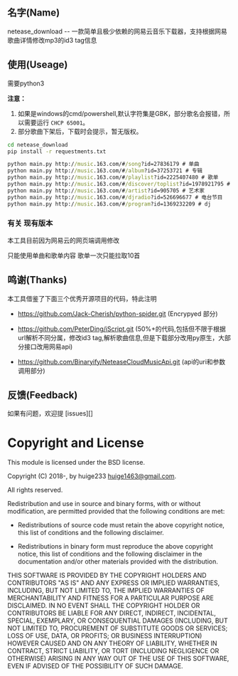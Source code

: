 ## 名字(Name)

netease_download -- 一款简单且极少依赖的网易云音乐下载器，支持根据网易歌曲详情修改mp3的id3 tag信息

## 使用(Useage)

需要python3

**注意：**
1. 如果是windows的cmd/powershell,默认字符集是GBK，部分歌名会报错，所以需要运行 `CHCP 65001`。
2. 部分歌曲下架后，下载时会提示，暂无版权。


```cmd
cd netease_download
pip install -r requestments.txt

python main.py http://music.163.com/#/song?id=27836179 # 单曲
python main.py http://music.163.com/#/album?id=37253721 # 专辑
python main.py http://music.163.com/#/playlist?id=2225407480 # 歌单
python main.py http://music.163.com/#/discover/toplist?id=1978921795 # 流行榜
python main.py http://music.163.com/#/artist?id=905705 # 艺术家
python main.py http://music.163.com/#/djradio?id=526696677 # 电台节目
python main.py http://music.163.com/#/program?id=1369232209 # dj
```
### 有关 现有版本

本工具目前因为网易云的网页端调用修改

只能使用单曲和歌单内容 歌单一次只能拉取10首

## 鸣谢(Thanks)

本工具借鉴了下面三个优秀开源项目的代码，特此注明

- https://github.com/Jack-Cherish/python-spider.git  (Encrypyed 部分)

- https://github.com/PeterDing/iScript.git (50%+的代码,包括但不限于根据url解析不同分属，修改id3 tag,解析歌曲信息,但是下载部分改用py原生，大部分接口改用网易api)

- https://github.com/Binaryify/NeteaseCloudMusicApi.git (api的uri和参数调用部分)

## 反馈(Feedback)

如果有问题，欢迎提 [issues][]

Copyright and License
=====================

This module is licensed under the BSD license.

Copyright (C) 2018-, by huige233 <huige1463@gmail.com>.

All rights reserved.

Redistribution and use in source and binary forms, with or without modification, are permitted provided that the following conditions are met:

* Redistributions of source code must retain the above copyright notice, this list of conditions and the following disclaimer.

* Redistributions in binary form must reproduce the above copyright notice, this list of conditions and the following disclaimer in the documentation and/or other materials provided with the distribution.

THIS SOFTWARE IS PROVIDED BY THE COPYRIGHT HOLDERS AND CONTRIBUTORS "AS IS" AND ANY EXPRESS OR IMPLIED WARRANTIES, INCLUDING, BUT NOT LIMITED TO, THE IMPLIED WARRANTIES OF MERCHANTABILITY AND FITNESS FOR A PARTICULAR PURPOSE ARE DISCLAIMED. IN NO EVENT SHALL THE COPYRIGHT HOLDER OR CONTRIBUTORS BE LIABLE FOR ANY DIRECT, INDIRECT, INCIDENTAL, SPECIAL, EXEMPLARY, OR CONSEQUENTIAL DAMAGES (INCLUDING, BUT NOT LIMITED TO, PROCUREMENT OF SUBSTITUTE GOODS OR SERVICES; LOSS OF USE, DATA, OR PROFITS; OR BUSINESS INTERRUPTION) HOWEVER CAUSED AND ON ANY THEORY OF LIABILITY, WHETHER IN CONTRACT, STRICT LIABILITY, OR TORT (INCLUDING NEGLIGENCE OR OTHERWISE) ARISING IN ANY WAY OUT OF THE USE OF THIS SOFTWARE, EVEN IF ADVISED OF THE POSSIBILITY OF SUCH DAMAGE.

